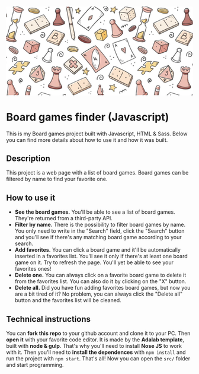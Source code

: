 ![Board game](./src/images/header.png)
# Board games finder (Javascript)
This is my Board games project built with Javascript, HTML & Sass. Below you can find more details about how to use it and how it was built.

## Description

This project is a web page with a list of board games. Board games can be filtered by name to find your favorite one. 

## How to use it
* **See the board games.** You'll be able to see a list of board games. They're returned from a third-party API. 
* **Filter by name.** There is the possibility to filter board games by name. You only need to write in the "Search" field, click the "Search" button and you'll see if there's any matching board game according to your search. 
* **Add favorites.** You can click a board game and it'll be automatically inserted in a favorites list. You'll see it only if there's at least one board game on it. Try to refresh the page. You'll yet be able to see your favorites ones!
* **Delete one.** You can always click on a favorite board game to delete it from the favorites list. You can also do it by clicking on the "X" button.
* **Delete all.** Did you have fun adding favorites board games, but now you are a bit tired of it? No problem, you can always click the "Delete all" button and the favorites list will be cleaned. 

## Technical instructions
You can **fork this repo** to your github account and clone it to your PC. Then **open it** with your favorite code editor. It is made by the **Adalab template**, built with **node & gulp**. That's why you'll need to install **Nose JS** to work with it.
Then you'll need to **install the dependences** with `npm install` and run the project with `npm start`. That's all! Now you can open the `src/` folder and start programming.
